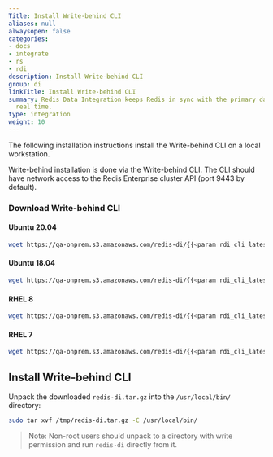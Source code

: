 ```yaml
---
Title: Install Write-behind CLI
aliases: null
alwaysopen: false
categories:
- docs
- integrate
- rs
- rdi
description: Install Write-behind CLI
group: di
linkTitle: Install Write-behind CLI
summary: Redis Data Integration keeps Redis in sync with the primary database in near
  real time.
type: integration
weight: 10
---
```


The following installation instructions install the Write-behind CLI on a local workstation.

Write-behind installation is done via the Write-behind CLI. The CLI should have network access to the Redis Enterprise cluster API (port 9443 by default).

### Download Write-behind CLI

#### Ubuntu 20.04

```bash
wget https://qa-onprem.s3.amazonaws.com/redis-di/{{<param rdi_cli_latest>}}/redis-di-ubuntu20.04-{{<param rdi_cli_latest>}}.tar.gz -O /tmp/redis-di.tar.gz
```

#### Ubuntu 18.04

```bash
wget https://qa-onprem.s3.amazonaws.com/redis-di/{{<param rdi_cli_latest>}}/redis-di-ubuntu18.04-{{<param rdi_cli_latest>}}.tar.gz -O /tmp/redis-di.tar.gz
```

#### RHEL 8

```bash
wget https://qa-onprem.s3.amazonaws.com/redis-di/{{<param rdi_cli_latest>}}/redis-di-rhel8-{{<param rdi_cli_latest>}}.tar.gz -O /tmp/redis-di.tar.gz
```

#### RHEL 7

```bash
wget https://qa-onprem.s3.amazonaws.com/redis-di/{{<param rdi_cli_latest>}}/redis-di-rhel7-{{<param rdi_cli_latest>}}.tar.gz -O /tmp/redis-di.tar.gz
```

## Install Write-behind CLI

Unpack the downloaded `redis-di.tar.gz` into the `/usr/local/bin/` directory:

```bash
sudo tar xvf /tmp/redis-di.tar.gz -C /usr/local/bin/
```

> Note: Non-root users should unpack to a directory with write permission and run `redis-di` directly from it.
